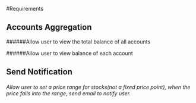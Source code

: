 #Requirements

## Accounts Aggregation

######Allow user to view the total balance of all accounts 

######Allow user to view balance of each account



## Send Notification

###### Allow user to set a price range for stocks(not a fixed price point), when the price falls into the range, send email to notify user.